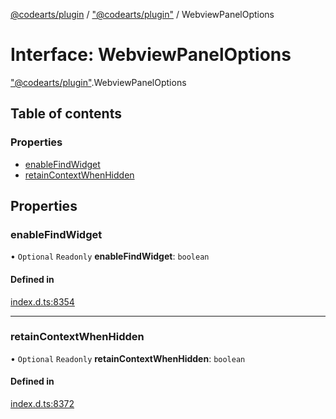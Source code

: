[@codearts/plugin](../README.md) / ["@codearts/plugin"](../modules/_codearts_plugin_.md) / WebviewPanelOptions

# Interface: WebviewPanelOptions

["@codearts/plugin"](../modules/_codearts_plugin_.md).WebviewPanelOptions

## Table of contents

### Properties

- [enableFindWidget](codearts_plugin_.WebviewPanelOptions.md#enablefindwidget)
- [retainContextWhenHidden](codearts_plugin_.WebviewPanelOptions.md#retaincontextwhenhidden)

## Properties

### enableFindWidget

• `Optional` `Readonly` **enableFindWidget**: `boolean`

#### Defined in

[index.d.ts:8354](https://github.com/huaweicloud/cloudide-plugin-api/blob/84e382d/index.d.ts#L8354)

___

### retainContextWhenHidden

• `Optional` `Readonly` **retainContextWhenHidden**: `boolean`

#### Defined in

[index.d.ts:8372](https://github.com/huaweicloud/cloudide-plugin-api/blob/84e382d/index.d.ts#L8372)
